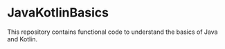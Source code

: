 # JavaKotlinBasics
This repository contains functional code to understand the basics of Java and Kotlin. 
